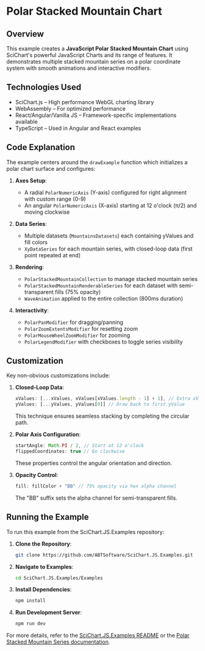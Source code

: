# Polar Stacked Mountain Chart

## Overview

This example creates a **JavaScript Polar Stacked Mountain Chart** using SciChart's powerful JavaScript Charts and its range of features. It demonstrates multiple stacked mountain series on a polar coordinate system with smooth animations and interactive modifiers.

## Technologies Used

- SciChart.js – High performance WebGL charting library
- WebAssembly – For optimized performance
- React/Angular/Vanilla JS – Framework-specific implementations available
- TypeScript – Used in Angular and React examples

## Code Explanation

The example centers around the `drawExample` function which initializes a polar chart surface and configures:

1. **Axes Setup**:
   - A radial `PolarNumericAxis` (Y-axis) configured for right alignment with custom range (0-9)
   - An angular `PolarNumericAxis` (X-axis) starting at 12 o'clock (π/2) and moving clockwise

2. **Data Series**:
   - Multiple datasets (`MountainsDatasets`) each containing yValues and fill colors
   - `XyDataSeries` for each mountain series, with closed-loop data (first point repeated at end)

3. **Rendering**:
   - `PolarStackedMountainCollection` to manage stacked mountain series
   - `PolarStackedMountainRenderableSeries` for each dataset with semi-transparent fills (75% opacity)
   - `WaveAnimation` applied to the entire collection (800ms duration)

4. **Interactivity**:
   - `PolarPanModifier` for dragging/panning
   - `PolarZoomExtentsModifier` for resetting zoom
   - `PolarMouseWheelZoomModifier` for zooming
   - `PolarLegendModifier` with checkboxes to toggle series visibility

## Customization

Key non-obvious customizations include:

1. **Closed-Loop Data**:
   ```typescript
   xValues: [...xValues, xValues[xValues.length - 1] + 1], // Extra xValue to close loop
   yValues: [...yValues, yValues[0]] // Draw back to first yValue
   ```
   This technique ensures seamless stacking by completing the circular path.

2. **Polar Axis Configuration**:
   ```typescript
   startAngle: Math.PI / 2, // Start at 12 o'clock
   flippedCoordinates: true // Go clockwise
   ```
   These properties control the angular orientation and direction.

3. **Opacity Control**:
   ```typescript
   fill: fillColor + "BB" // 75% opacity via hex alpha channel
   ```
   The "BB" suffix sets the alpha channel for semi-transparent fills.

## Running the Example

To run this example from the SciChart.JS.Examples repository:

1. **Clone the Repository**:
   ```bash
   git clone https://github.com/ABTSoftware/SciChart.JS.Examples.git
   ```

2. **Navigate to Examples**:
   ```bash
   cd SciChart.JS.Examples/Examples
   ```

3. **Install Dependencies**:
   ```bash
   npm install
   ```

4. **Run Development Server**:
   ```bash
   npm run dev
   ```

For more details, refer to the [SciChart.JS.Examples README](https://github.com/ABTSoftware/SciChart.JS.Examples/blob/master/README.md) or the [Polar Stacked Mountain Series documentation](https://www.scichart.com/documentation/js/v4/2d-charts/chart-types/polar-stacked-mountain-renderable-series/).
